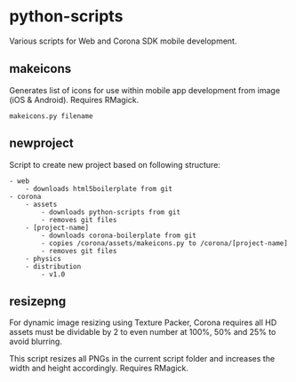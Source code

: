 python-scripts
==============

Various scripts for Web and Corona SDK mobile development.


makeicons
---------

Generates list of icons for use within mobile app development from image (iOS & Android).
Requires RMagick.

    makeicons.py filename


newproject
----------

Script to create new project based on following structure:

    - web
        - downloads html5boilerplate from git
    - corona
        - assets
            - downloads python-scripts from git
            - removes git files
        - [project-name]
            - downloads corona-boilerplate from git
            - copies /corona/assets/makeicons.py to /corona/[project-name]
            - removes git files
        - physics
        - distribution
            - v1.0

resizepng
---------

For dynamic image resizing using Texture Packer, Corona requires all HD assets must be 
dividable by 2 to even number at 100%, 50% and 25% to avoid blurring. 

This script resizes all PNGs in the current script folder and increases the width and 
height accordingly. Requires RMagick.
